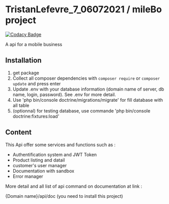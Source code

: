 # TristanLefevre_7_06072021 / mileBo project
[![Codacy Badge](https://app.codacy.com/project/badge/Grade/b1eb9d61875140919908521ddf2be679)](https://www.codacy.com/gh/Jersey276/TristanLefevre_7_06072021/dashboard?utm_source=github.com&amp;utm_medium=referral&amp;utm_content=Jersey276/TristanLefevre_7_06072021&amp;utm_campaign=Badge_Grade)

A api for a mobile business

## Installation

1.  get package
2.  Collect all composer dependencies with `composer require` or `composer update` and press enter
3.  Update .env with your database information (domain name of server, db name, login, password). See .env for more detail.
4.  Use 'php bin/console doctrine/migrations/migrate' for fill database with all table
5.  (optionnal) for testing database, use commande 'php bin/console doctrine:fixtures:load'

## Content

This Api offer some services and functions such as :

-   Authentification system and JWT Token
-   Product listing and datail
-   customer's user manager
-   Documentation with sandbox
-   Error manager

More detail and all list of api command on documentation at link :

{Domain name}/api/doc (you need to install this project)
